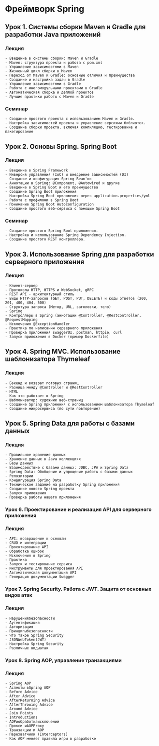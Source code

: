 

# Фреймворк Spring

## Урок 1. Системы сборки Maven и Gradle для разработки Java приложений
### Лекция
    - Введение в системы сборки: Maven и Gradle
    - Maven: структура проекта и работа с pom.xml
    - Управление зависимостями в Maven
    - Жизненный цикл сборки в Maven
    - Переход от Maven к Gradle: основные отличия и преимущества
    - Создание и настройка задач в Gradle
    - Управление зависимостями в Gradle
    - Работа с многомодульными проектами в Gradle
    - Автоматическая сборка и деплой проектов
    - Лучшие практики работы с Maven и Gradle

### Семинар
    - Создание простого проекта с использованием Maven и Gradle.
    - Настройка зависимостей проекта и управление версиями библиотек.
    - Создание сборки проекта, включая компиляцию, тестирование и пакетирование

## Урок 2. Основы Spring. Spring Boot
### Лекция
    - Введение в Spring Framework
    - Инверсия управления (IoC) и внедрение зависимостей (DI)
    - Создание и конфигурация Spring Bean'ов
    - Аннотации в Spring: @Component, @Autowired и другие
    - Введение в Spring Boot и его преимущества
    - Создание Spring Boot приложения
    - Настройка Spring Boot приложения через application.properties/yml
    - Работа с профилями в Spring Boot
    - Понимание Spring Boot Autoconfiguration
    - Создание простого веб-сервиса с помощью Spring Boot

### Семинар
    - Создание простого Spring Boot приложения.
    - Настройка и использование Spring Dependency Injection.
    - Создание простого REST контроллера.

## Урок 3. Использование Spring для разработки серверного приложения
### Лекция
    - Клиент-сервер
    - Протоколы HTTP, HTTPS и WebSocket, gRPC
    - REST API - архитектурный стиль
    - Виды HTTP-запросов (GET, POST, PUT, DELETE) и коды ответов (200, 201, 400, 404, 500)
    - Структура запроса (Метод, URL, заголовки, тело)
    - Spring
    - Контроллеры в Spring (аннотации @Controller, @RestController, @RequestMapping
    - Исключения @ExceptionHandler
    - Практика по написанию серверного приложения
    - Проверка приложения swaggerUI, postman, httpie, curl
    - Запуск приложения в Docker (пример Dockerfile)


## Урок 4. Spring MVC. Использование шаблонизатора Thymeleaf
### Лекция
    - Бэкенд и возврат готовых страниц
    - Разница между @Controller и @RestController
    - HTML
    - Как это работает в Spring
    - Шаблонизатор: художник веб-страниц
    - Создание Spring приложения с использованием шаблонизатора Thymeleaf
    - Создание микросервиса (по сути повторение)


## Урок 5. Spring Data для работы с базами данных
### Лекция
    - Правильное хранение данных
    - Хранение данных в Java коллекциях
    - Базы данных
    - Взаимодействие с базами данных: JDBC, JPA и Spring Data
    - Spring Data: Обобщение и упрощение работы с базами данных
    - Репозитории
    - Конфигурация Spring Data
    - Техническое задание на разработку Spring приложения
    - Создание нового Spring проекта
    - Запуск приложения
    - Проверка работы нашего приложения


### Урок 6. Проектирование и реализация API для серверного приложения
### Лекция
    - API: возвращение к основам
    - CRUD и интеграции
    - Проектирование API
    - Обработка ошибок
    - Исключения в Spring
    - Практика
    - Запуск и тестирование сервиса
    - Инструменты для проектирования API
    - Автоматическая документация API
    - Генерация документации Swagger


### Урок 7. Spring Security. Работа с JWT. Защита от основных видов атак
### Лекция
	- Нарушениябезопасности
	- Аутентификация
	- Авторизация
	- Принципыбезопасности
	- Что такое Spring Security
	- JSONWebToken(JWT)
	- Настройка Spring Security
	- Различные видыатак
	
	
### Урок 8. Spring AOP, управление транзакциями
### Лекция
	- Spring AOP
	- Аспекты вSpring AOP
	- Before Advice
	- After Advice
	- AfterReturning Advice
	- AfterThrowing Advice
	- Around Advice
	- Join Points
	- Introductions
	- AOPиобработкаисключений
	- Прокси иAOPProxy
	- Транзакции и AOP
	- Перехватчики (Interceptors)
	- Как AOP меняет правила игры в разработке